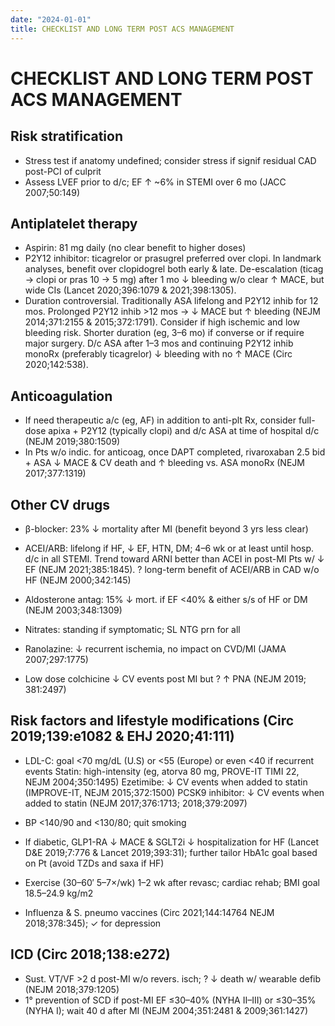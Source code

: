 ```yaml
---
date: "2024-01-01"
title: CHECKLIST AND LONG TERM POST ACS MANAGEMENT
---
```


# CHECKLIST AND LONG TERM POST ACS MANAGEMENT

## Risk stratification
* Stress test if anatomy undefined; consider stress if signif residual CAD post-PCI of culprit
* Assess LVEF prior to d/c; EF ↑ ~6% in STEMI over 6 mo (JACC 2007;50:149)

## Antiplatelet therapy
* Aspirin: 81 mg daily (no clear benefit to higher doses)
* P2Y12 inhibitor: ticagrelor or prasugrel preferred over clopi. In landmark analyses, benefit over clopidogrel both early & late. De-escalation (ticag → clopi or pras 10 → 5 mg) after 1 mo ↓ bleeding w/o clear ↑ MACE, but wide CIs (Lancet 2020;396:1079 & 2021;398:1305).
* Duration controversial. Traditionally ASA lifelong and P2Y12 inhib for 12 mos. Prolonged P2Y12 inhib >12 mos → ↓ MACE but ↑ bleeding (NEJM 2014;371:2155 & 2015;372:1791). Consider if high ischemic and low bleeding risk. Shorter duration (eg, 3–6 mo) if converse or if require major surgery. D/c ASA after 1–3 mos and continuing P2Y12 inhib monoRx (preferably ticagrelor) ↓ bleeding with no ↑ MACE (Circ 2020;142:538).

## Anticoagulation
* If need therapeutic a/c (eg, AF) in addition to anti-plt Rx, consider full-dose apixa + P2Y12 (typically clopi) and d/c ASA at time of hospital d/c (NEJM 2019;380:1509)
* In Pts w/o indic. for anticoag, once DAPT completed, rivaroxaban 2.5 bid + ASA ↓ MACE & CV death and ↑ bleeding vs. ASA monoRx (NEJM 2017;377:1319)

## Other CV drugs
* β-blocker: 23% ↓ mortality after MI (benefit beyond 3 yrs less clear)
* ACEI/ARB: lifelong if HF, ↓ EF, HTN, DM; 4–6 wk or at least until hosp. d/c in all STEMI. Trend toward ARNI better than ACEI in post-MI Pts w/ ↓ EF (NEJM 2021;385:1845).
    ? long-term benefit of ACEI/ARB in CAD w/o HF (NEJM 2000;342:145)

* Aldosterone antag: 15% ↓ mort. if EF <40% & either s/s of HF or DM (NEJM 2003;348:1309)
* Nitrates: standing if symptomatic; SL NTG prn for all
* Ranolazine: ↓ recurrent ischemia, no impact on CVD/MI (JAMA 2007;297:1775)
* Low dose colchicine ↓ CV events post MI but ? ↑ PNA (NEJM 2019; 381:2497)

## Risk factors and lifestyle modifications (Circ 2019;139:e1082 & EHJ 2020;41:111)

* LDL-C: goal <70 mg/dL (U.S) or <55 (Europe) or even <40 if recurrent events
    Statin: high-intensity (eg, atorva 80 mg, PROVE-IT TIMI 22, NEJM 2004;350:1495)
    Ezetimibe: ↓ CV events when added to statin (IMPROVE-IT, NEJM 2015;372:1500)
    PCSK9 inhibitor: ↓ CV events when added to statin (NEJM 2017;376:1713; 2018;379:2097)

* BP <140/90 and <130/80; quit smoking
* If diabetic, GLP1-RA ↓ MACE & SGLT2i ↓ hospitalization for HF (Lancet D&E 2019;7:776 & Lancet 2019;393:31); further tailor HbA1c goal based on Pt (avoid TZDs and saxa if HF)
* Exercise (30–60′ 5–7×/wk) 1–2 wk after revasc; cardiac rehab; BMI goal 18.5–24.9 kg/m2
* Influenza & S. pneumo vaccines (Circ 2021;144:14764 NEJM 2018;378:345); ✓ for depression

## ICD (Circ 2018;138:e272)
* Sust. VT/VF >2 d post-MI w/o revers. isch; ? ↓ death w/ wearable defib (NEJM 2018;379:1205)
* 1° prevention of SCD if post-MI EF ≤30–40% (NYHA II–III) or ≤30–35% (NYHA I); wait 40 d after MI (NEJM 2004;351:2481 & 2009;361:1427)

